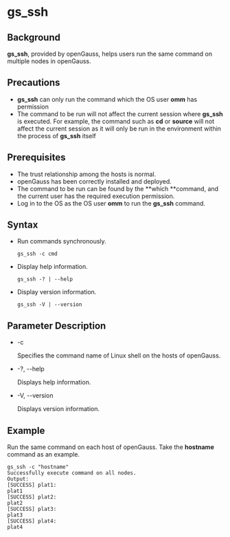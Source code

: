 # gs\_ssh<a name="EN-US_TOPIC_0249632288"></a>

## Background<a name="en-us_topic_0237152344_en-us_topic_0059777951_section12241205518358"></a>

**gs\_ssh**, provided by openGauss, helps users run the same command on multiple nodes in openGauss.

## Precautions

- **gs_ssh** can only run the command which the OS user **omm** has permission
- The command to be run will not affect the current session where **gs_ssh** is executed. For example, the command such as **cd** or **source** will not affect the current session as it will only be run in the environment within the process of **gs_ssh** itself

## Prerequisites<a name="en-us_topic_0237152344_en-us_topic_0059777951_sa146d07733084d8292706efa87117d57"></a>

-   The trust relationship among the hosts is normal.
-   openGauss has been correctly installed and deployed.
-   The command to be run can be found by the  **which **command, and the current user has the required execution permission.
-   Log in to the OS as the OS user  **omm**  to run the  **gs\_ssh**  command.

## Syntax<a name="en-us_topic_0237152344_en-us_topic_0059777951_s1b40498eb43141dcb07e36a6a51325f1"></a>

-   Run commands synchronously.

    ```
    gs_ssh -c cmd
    ```

-   Display help information.

    ```
    gs_ssh -? | --help
    ```

-   Display version information.

    ```
    gs_ssh -V | --version
    ```


## Parameter Description<a name="en-us_topic_0237152344_en-us_topic_0059777951_s1c5e9dfd204245b4a2f0191f9db1116f"></a>

-   -c

    Specifies the command name of Linux shell on the hosts of openGauss.

-   -?, --help

    Displays help information.

-   -V, --version

    Displays version information.


## Example<a name="en-us_topic_0237152344_en-us_topic_0059777951_s1cb93e63c1a247459e187aba833e8133"></a>

Run the same command on each host of openGauss. Take the  **hostname**  command as an example.

```
gs_ssh -c "hostname"
Successfully execute command on all nodes.
Output:
[SUCCESS] plat1:
plat1
[SUCCESS] plat2:
plat2
[SUCCESS] plat3:
plat3
[SUCCESS] plat4:
plat4
```

